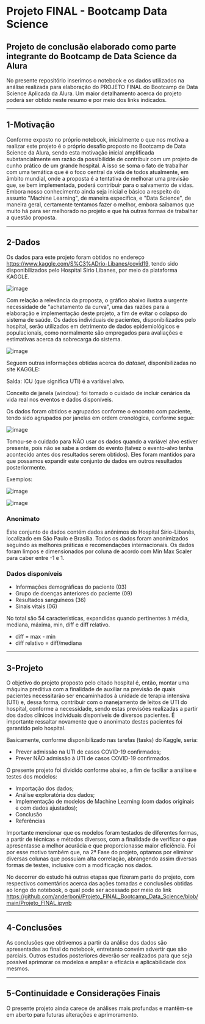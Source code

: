 # Projeto FINAL - Bootcamp Data Science

Projeto de conclusão elaborado como parte integrante do Bootcamp de Data Science da Alura
---

No presente repositório inserimos o notebook e os dados utilizados na análise realizada para elaboração do PROJETO FINAL do Bootcamp de Data Science Aplicada da Alura. Um maior detalhamento acerca do projeto poderá ser obtido neste resumo e por meio dos links indicados.

---
## 1-Motivação

Conforme exposto no próprio notebook, inicialmente o que nos motiva a realizar este projeto é o próprio desafio proposto no Bootcamp de Data Science da Alura, sendo esta motivação inicial amplificada substancialmente em razão da possibilidde de contribuir com um projeto de cunho prático de um grande hospital. A isso se soma o fato de trabalhar com uma temática que é o foco central da vida de todos atualmente, em âmbito mundial, onde a proposta é a tentativa de melhorar uma previsão que, se bem implementada, poderá contribuir para o salvamento de vidas. Embora nosso conhecimento ainda seja inicial e básico a respeito do assunto "Machine Learning", de maneira especifica, e "Data Science", de maneira geral, certamente tentamos fazer o melhor, embora saibamos que muito há para ser melhorado no projeto e que há outras formas de trabalhar a questão proposta.

---
## 2-Dados

Os dados para este projeto foram obtidos no endereço https://www.kaggle.com/S%C3%ADrio-Libanes/covid19, tendo sido disponibilizados pelo Hospital Sirio Libanes, por meio da plataforma KAGGLE.

![image](https://user-images.githubusercontent.com/82055876/131427160-89a394ef-6de6-45d1-8177-e7adb35c52ce.png)

Com relação a relevância da proposta, o gráfico abaixo ilustra a urgente necessidade de "achatamento da curva", uma das razões para a elaboração e implementação deste projeto, a fim de evitar o colapso do sistema de saúde. Os dados individuais de pacientes, disponibilizados pelo hospital, serão utilizados em detrimento de dados epidemiológicos e populacionais, como normalmente são empregados para avaliações e estimativas acerca da sobrecarga do sistema.

![image](https://user-images.githubusercontent.com/82055876/131425878-52eca3fe-3aa6-4fbf-b6f2-fedd1ea6cab4.png)

Seguem outras informações obtidas acerca do *dataset*, disponibilizadas no site KAGGLE:

Saída: ICU (que significa UTI) é a variável alvo.

Conceito de janela (window): foi tomado o cuidado de incluir cenários da vida real nos eventos e dados disponíveis.

Os dados foram obtidos e agrupados conforme o encontro com paciente, tendo sido agrupados por janelas em ordem cronológica, conforme segue:

![image](https://user-images.githubusercontent.com/82055876/131428441-2b1cc541-d670-4ad6-afb0-14b3bb0f63ed.png)

Tomou-se o cuidado para NÃO usar os dados quando a variável alvo estiver presente, pois não se sabe a ordem do evento (talvez o evento-alvo tenha acontecido antes dos resultados serem obtidos). Eles foram mantidos para que possamos expandir este conjunto de dados em outros resultados posteriormente.

Exemplos:

![image](https://user-images.githubusercontent.com/82055876/131426668-e74f7bca-1542-47e4-bd23-5f0b6559ce3c.png)

![image](https://user-images.githubusercontent.com/82055876/131426690-68ad6e61-2b5b-4f87-8e6b-aeac936ed077.png)

### Anonimato

Este conjunto de dados contém dados anônimos do Hospital Sírio-Libanês, localizado em São Paulo e Brasília. Todos os dados foram anonimizados seguindo as melhores práticas e recomendações internacionais. Os dados foram limpos e dimensionados por coluna de acordo com Min Max Scaler para caber entre -1 e 1.

### Dados disponíveis

- Informações demográficas do paciente (03)
- Grupo de doenças anteriores do paciente (09)
- Resultados sanguíneos (36)
- Sinais vitais (06)

No total são 54 características, expandidas quando pertinentes à média, mediana, máxima, min, diff e diff relativo.

- diff = max - min
- diff relativo = diff/mediana

---
## 3-Projeto
O objetivo do projeto proposto pelo citado hospital é, então, montar uma máquina preditiva com a finalidade de auxiliar na previsão de quais pacientes necessitarão ser encaminhados à unidade de terapia intensiva (UTI) e, dessa forma, contribuir com o manejamento de leitos de UTI do hospital, conforme a necessidade, sendo estas previsões realizadas a partir dos dados clínicos individuais disponíveis de diversos pacientes. É importante ressaltar novamente que o anonimato destes pacientes foi garantido pelo hospital.

Basicamente, conforme disponibilizado nas tarefas (tasks) do Kaggle, seria:

* Prever admissão na UTI de casos COVID-19 confirmados;
* Prever NÃO admissão à UTI de casos COVID-19 confirmados.

O presente projeto foi dividido conforme abaixo, a fim de faciliar a análise e testes dos modelos:

* Importação dos dados;
* Análise exploratória dos dados;
* Implementação de modelos de Machine Learning (com dados originais e com dados ajustados);
* Conclusão
* Referências

Importante mencionar que os modelos foram testados de diferentes formas, a partir de técnicas e métodos diversos, com a finalidade de verificar o que apresentasse a melhor acurácia e que proporcionasse maior eficiência. Foi por esse motivo também que, na 2ª Fase do projeto, optamos por eliminar diversas colunas que possuíam alta correlação, abrangendo assim diversas formas de testes, inclusive com a modificação nos dados.

No decorrer do estudo há outras etapas que fizeram parte do projeto, com respectivos comentários acerca das ações tomadas e conclusões obtidas ao longo do notebook, o qual pode ser acessado por meio do link https://github.com/anderboni/Projeto_FINAL_Bootcamp_Data_Science/blob/main/Projeto_FINAL.ipynb

---
## 4-Conclusões

As conclusões que obtivemos a partir da análise dos dados são apresentadas ao final do notebook, entretanto convém advertir que são parciais. Outros estudos posteriores deverão ser realizados para que seja possível aprimorar os modelos e ampliar a eficácia e aplicabilidade dos mesmos.

---
## 5-Continuidade e Considerações Finais

O presente projeto ainda carece de análises mais profundas e mantêm-se em aberto para futuras alterações e aprimoramento.

